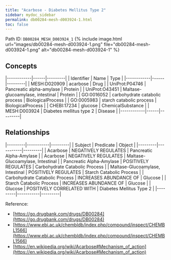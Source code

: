 ```yaml
---
title: "Acarbose - Diabetes Mellitus Type 2"
sidebar: mydoc_sidebar
permalink: db00284-mesh-d003924-1.html
toc: false 
---
```



Path ID: `DB00284_MESH_D003924_1`
{% include image.html url="images/db00284-mesh-d003924-1.png" file="db00284-mesh-d003924-1.png" alt="db00284-mesh-d003924-1" %}

## Concepts

|------------|------|---------|
| Identifier | Name | Type    |
|------------|------|---------|
| MESH:D020909 | acarbose | Drug |
| UniProt:P04746 | Pancreatic alpha-amylase | Protein |
| UniProt:O43451 | Maltase-glucoamylase, intestinal | Protein |
| GO:0016052 | carbohydrate catabolic process | BiologicalProcess |
| GO:0005983 | starch catabolic process | BiologicalProcess |
| CHEBI:17234 | glucose | ChemicalSubstance |
| MESH:D003924 | Diabetes mellitus type 2 | Disease |
|------------|------|---------|

## Relationships

|---------|-----------|---------|
| Subject | Predicate | Object  |
|---------|-----------|---------|
| Acarbose | NEGATIVELY REGULATES | Pancreatic Alpha-Amylase |
| Acarbose | NEGATIVELY REGULATES | Maltase-Glucoamylase, Intestinal |
| Pancreatic Alpha-Amylase | POSITIVELY REGULATES | Carbohydrate Catabolic Process |
| Maltase-Glucoamylase, Intestinal | POSITIVELY REGULATES | Starch Catabolic Process |
| Carbohydrate Catabolic Process | INCREASES ABUNDANCE OF | Glucose |
| Starch Catabolic Process | INCREASES ABUNDANCE OF | Glucose |
| Glucose | POSITIVELY CORRELATED WITH | Diabetes Mellitus Type 2 |
|---------|-----------|---------|

Reference: 
  - [https://go.drugbank.com/drugs/DB00284](https://go.drugbank.com/drugs/DB00284)
  - [https://www.ebi.ac.uk/chembldb/index.php/compound/inspect/CHEMBL1566](https://www.ebi.ac.uk/chembldb/index.php/compound/inspect/CHEMBL1566)
  - [https://en.wikipedia.org/wiki/Acarbose#Mechanism_of_action](https://en.wikipedia.org/wiki/Acarbose#Mechanism_of_action)
